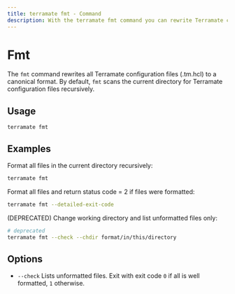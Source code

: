 ```yaml
---
title: terramate fmt - Command
description: With the terramate fmt command you can rewrite Terramate configuration files to a canonical format.
---
```


# Fmt

The `fmt` command rewrites all Terramate configuration files (.tm.hcl) to a canonical format.
By default, `fmt` scans the current directory for Terramate configuration files recursively.

## Usage

`terramate fmt`

## Examples

Format all files in the current directory recursively:

```bash
terramate fmt
```

Format all files and return status code = 2 if files were formatted:

```bash
terramate fmt --detailed-exit-code
```

(DEPRECATED) Change working directory and list unformatted files only:

```bash
# deprecated
terramate fmt --check --chdir format/in/this/directory
```

## Options

- `--check` Lists unformatted files. Exit with exit code `0` if all is well formatted, `1` otherwise.

